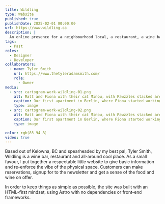 ```yaml
---
title: Wildling
type: Website
published: true
publishDate: 2025-02-01 00:00:00
url: https://www.wildling.ca
description: |
  An online presence for a neighbourhood local, a restaurant, a wine bar serving humble food and wines of the earth.
tags:
  - Past
roles:
  - Designer
  - Developer
collaborators:
  - name: Tyler Smith
    url: https://www.thetyleradamsmith.com/
    role:
      - Owner
media:
  - src: cartogram-work-wildling-01.png
    alt: Matt and Fiona with their cat Minou, with Pawzzles stacked around them.
    caption: Our first apartment in Berlin, where Fiona started working on Pawzzles with our dear cat, Minou.
    type: image
  - src: cartogram-work-wildling-02.png
    alt: Matt and Fiona with their cat Minou, with Pawzzles stacked around them.
    caption: Our first apartment in Berlin, where Fiona started working on Pawzzles with our dear cat, Minou.
    type: image

color: rgb(83 94 8)
video: true
---
```


Based out of Kelowna, BC and spearheaded by my best pal, Tyler Smith, Wildling is a wine bar, restaurant and all-around cool place. As a small favour, I put together a respectable little website to give basic information and re-enforce the vibe of the physical space. Customers can make reservations, signup for to the newsletter and get a sense of the food and wine on offer.

In order to keep things as simple as possible, the site was built with an HTML-first mindset, using Astro with no dependencies or front-end frameworks.
